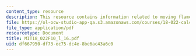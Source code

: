 ```yaml
---
content_type: resource
description: This resource contains information related to moving flames.
file: https://ol-ocw-studio-app-qa.s3.amazonaws.com/courses/18-022-calculus-of-several-variables-fall-2010/df667950df73ec75dc4e8be6ac43a6c0_MIT18_022F10_l_16.pdf
file_type: application/pdf
resourcetype: Document
title: MIT18_022F10_l_16.pdf
uid: df667950-df73-ec75-dc4e-8be6ac43a6c0
---
```

